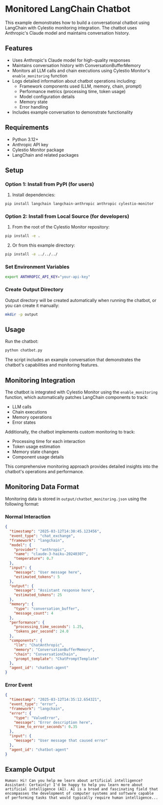 # Monitored LangChain Chatbot

This example demonstrates how to build a conversational chatbot using LangChain with Cylestio monitoring integration. The chatbot uses Anthropic's Claude model and maintains conversation history.

## Features

- Uses Anthropic's Claude model for high-quality responses
- Maintains conversation history with ConversationBufferMemory
- Monitors all LLM calls and chain executions using Cylestio Monitor's `enable_monitoring` function
- Logs detailed information about chatbot operations including:
  - Framework components used (LLM, memory, chain, prompt)
  - Performance metrics (processing time, token usage)
  - Model configuration details
  - Memory state
  - Error handling
- Includes example conversation to demonstrate functionality

## Requirements

- Python 3.12+
- Anthropic API key
- Cylestio Monitor package
- LangChain and related packages

## Setup

### Option 1: Install from PyPI (for users)

1. Install dependencies:
```bash
pip install langchain langchain-anthropic anthropic cylestio-monitor
```

### Option 2: Install from Local Source (for developers)

1. From the root of the Cylestio Monitor repository:
```bash
pip install -e .
```

2. Or from this example directory:
```bash
pip install -e ../../../
```

### Set Environment Variables

```bash
export ANTHROPIC_API_KEY="your-api-key"
```

### Create Output Directory

Output directory will be created automatically when running the chatbot, or you can create it manually:
```bash
mkdir -p output
```

## Usage

Run the chatbot:
```bash
python chatbot.py
```

The script includes an example conversation that demonstrates the chatbot's capabilities and monitoring features.

## Monitoring Integration

The chatbot is integrated with Cylestio Monitor using the `enable_monitoring` function, which automatically patches LangChain components to track:
- LLM calls
- Chain executions
- Memory operations
- Error states

Additionally, the chatbot implements custom monitoring to track:
- Processing time for each interaction
- Token usage estimation
- Memory state changes
- Component usage details

This comprehensive monitoring approach provides detailed insights into the chatbot's operations and performance.

## Monitoring Data Format

Monitoring data is stored in `output/chatbot_monitoring.json` using the following format:

### Normal Interaction
```json
{
  "timestamp": "2025-03-12T14:30:45.123456",
  "event_type": "chat_exchange",
  "framework": "langchain",
  "model": {
    "provider": "anthropic",
    "name": "claude-3-haiku-20240307",
    "temperature": 0.7
  },
  "input": {
    "message": "User message here",
    "estimated_tokens": 5
  },
  "output": {
    "message": "Assistant response here",
    "estimated_tokens": 25
  },
  "memory": {
    "type": "conversation_buffer",
    "message_count": 4
  },
  "performance": {
    "processing_time_seconds": 1.25,
    "tokens_per_second": 24.0
  },
  "components": {
    "llm": "ChatAnthropic",
    "memory": "ConversationBufferMemory",
    "chain": "ConversationChain",
    "prompt_template": "ChatPromptTemplate"
  },
  "agent_id": "chatbot-agent"
}
```

### Error Event
```json
{
  "timestamp": "2025-03-12T14:35:12.654321",
  "event_type": "error",
  "framework": "langchain",
  "error": {
    "type": "ValueError",
    "message": "Error description here",
    "time_to_error_seconds": 0.35
  },
  "input": {
    "message": "User message that caused error"
  },
  "agent_id": "chatbot-agent"
}
```

## Example Output

```
Human: Hi! Can you help me learn about artificial intelligence?
Assistant: Certainly! I'd be happy to help you learn more about artificial intelligence (AI). AI is a broad and fascinating field that encompasses the development of computer systems and software capable of performing tasks that would typically require human intelligence...
